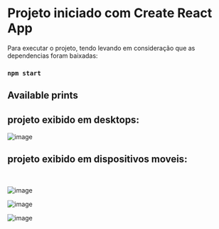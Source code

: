 # Projeto iniciado com Create React App




Para executar o projeto, tendo levando em consideração que as dependencias foram baixadas:

### `npm start`


## Available prints

## projeto exibido em desktops:
![image](https://user-images.githubusercontent.com/37068857/104643471-3e43b680-568b-11eb-8f6b-200886cebc99.png)

## projeto exibido em dispositivos moveis:
<br />

![image](https://user-images.githubusercontent.com/37068857/104643529-53b8e080-568b-11eb-8e94-5e537543f47e.png)

![image](https://user-images.githubusercontent.com/37068857/104643550-5a475800-568b-11eb-870e-eda0ec641d95.png)

![image](https://user-images.githubusercontent.com/37068857/104643971-f3766e80-568b-11eb-928c-24448b2dc2e0.png)


